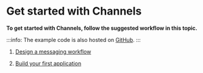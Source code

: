 # Get started with Channels

**To get started with Channels, follow the suggested workflow in this topic.**

:::info:
The example code is also hosted on [GitHub](https://github.com/iotaledger/streams/tree/master/examples).
:::

1. [Design a messaging workflow](../guides/designing-the-workflow.md)

2. [Build your first application](../tutorials/build-a-messaging-app.md)